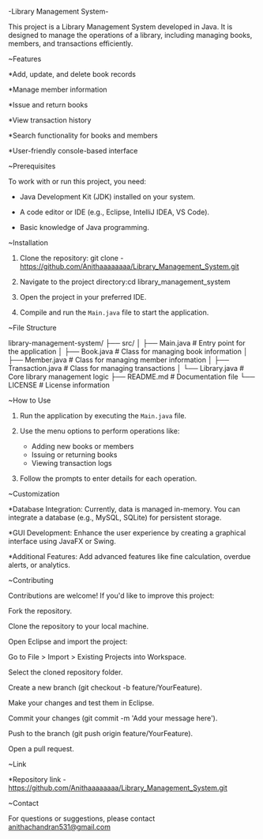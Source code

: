-Library Management System-


This project is a Library Management System developed in Java. It is designed to manage the operations of a library, including managing books, members, and transactions efficiently.


~Features

*Add, update, and delete book records

*Manage member information

*Issue and return books

*View transaction history

*Search functionality for books and members

*User-friendly console-based interface


~Prerequisites

To work with or run this project, you need:

* Java Development Kit (JDK) installed on your system.

* A code editor or IDE (e.g., Eclipse, IntelliJ IDEA, VS Code).

* Basic knowledge of Java programming.


~Installation

1. Clone the repository:
   git clone - https://github.com/Anithaaaaaaaa/Library_Management_System.git
   
2. Navigate to the project directory:cd library_management_system

3. Open the project in your preferred IDE.

4. Compile and run the `Main.java` file to start the application.


~File Structure


library-management-system/
├── src/
│   ├── Main.java          # Entry point for the application
│   ├── Book.java          # Class for managing book information
│   ├── Member.java        # Class for managing member information
│   ├── Transaction.java   # Class for managing transactions
│   └── Library.java       # Core library management logic
├── README.md              # Documentation file
└── LICENSE                # License information



~How to Use

1. Run the application by executing the `Main.java` file.

2. Use the menu options to perform operations like:
   - Adding new books or members
   - Issuing or returning books
   - Viewing transaction logs

3. Follow the prompts to enter details for each operation.


~Customization

*Database Integration: Currently, data is managed in-memory. You can integrate a database (e.g., MySQL, SQLite) for persistent storage.

*GUI Development: Enhance the user experience by creating a graphical interface using JavaFX or Swing.

*Additional Features: Add advanced features like fine calculation, overdue alerts, or analytics.


~Contributing


Contributions are welcome! If you'd like to improve this project:

Fork the repository.

Clone the repository to your local machine.

Open Eclipse and import the project:

Go to File > Import > Existing Projects into Workspace.

Select the cloned repository folder.

Create a new branch (git checkout -b feature/YourFeature).

Make your changes and test them in Eclipse.

Commit your changes (git commit -m 'Add your message here').

Push to the branch (git push origin feature/YourFeature).

Open a pull request.


~Link

*Repository link - https://github.com/Anithaaaaaaaa/Library_Management_System.git

~Contact

For questions or suggestions, please contact anithachandran531@gmail.com









